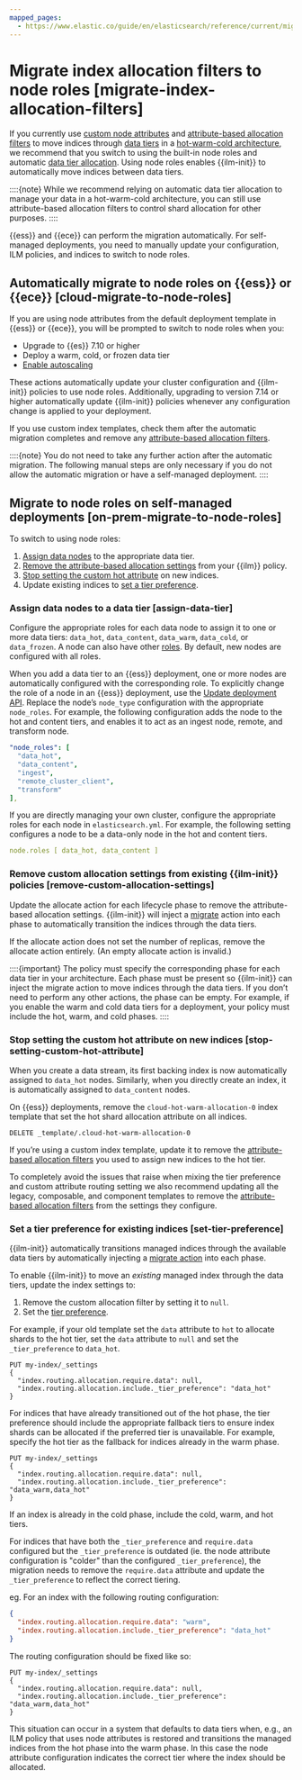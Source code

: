 ```yaml
---
mapped_pages:
  - https://www.elastic.co/guide/en/elasticsearch/reference/current/migrate-index-allocation-filters.html
---
```


# Migrate index allocation filters to node roles [migrate-index-allocation-filters]

If you currently use [custom node attributes](https://www.elastic.co/guide/en/elasticsearch/reference/current/modules-node.html#custom-node-attributes) and [attribute-based allocation filters](../../../deploy-manage/distributed-architecture/shard-allocation-relocation-recovery/index-level-shard-allocation.md) to move indices through [data tiers](../data-tiers.md) in a [hot-warm-cold architecture](https://www.elastic.co/blog/implementing-hot-warm-cold-in-elasticsearch-with-index-lifecycle-management), we recommend that you switch to using the built-in node roles and automatic [data tier allocation](../data-tiers.md#data-tier-allocation). Using node roles enables {{ilm-init}} to automatically move indices between data tiers.

::::{note} 
While we recommend relying on automatic data tier allocation to manage your data in a hot-warm-cold architecture, you can still use attribute-based allocation filters to control shard allocation for other purposes.
::::


{{ess}} and {{ece}} can perform the migration automatically. For self-managed deployments, you need to manually update your configuration, ILM policies, and indices to switch to node roles.


## Automatically migrate to node roles on {{ess}} or {{ece}} [cloud-migrate-to-node-roles] 

If you are using node attributes from the default deployment template in {{ess}} or {{ece}}, you will be prompted to switch to node roles when you:

* Upgrade to {{es}} 7.10 or higher
* Deploy a warm, cold, or frozen data tier
* [Enable autoscaling](../../../deploy-manage/autoscaling.md)

These actions automatically update your cluster configuration and {{ilm-init}} policies to use node roles. Additionally, upgrading to version 7.14 or higher automatically update {{ilm-init}} policies whenever any configuration change is applied to your deployment.

If you use custom index templates, check them after the automatic migration completes and remove any [attribute-based allocation filters](../../../deploy-manage/distributed-architecture/shard-allocation-relocation-recovery/index-level-shard-allocation.md).

::::{note} 
You do not need to take any further action after the automatic migration. The following manual steps are only necessary if you do not allow the automatic migration or have a self-managed deployment.
::::



## Migrate to node roles on self-managed deployments [on-prem-migrate-to-node-roles] 

To switch to using node roles:

1. [Assign data nodes](#assign-data-tier) to the appropriate data tier.
2. [Remove the attribute-based allocation settings](#remove-custom-allocation-settings) from your {{ilm}} policy.
3. [Stop setting the custom hot attribute](#stop-setting-custom-hot-attribute) on new indices.
4. Update existing indices to [set a tier preference](#set-tier-preference).


### Assign data nodes to a data tier [assign-data-tier] 

Configure the appropriate roles for each data node to assign it to one or more data tiers: `data_hot`, `data_content`, `data_warm`, `data_cold`, or `data_frozen`. A node can also have other [roles](https://www.elastic.co/guide/en/elasticsearch/reference/current/modules-node.html). By default, new nodes are configured with all roles.

When you add a data tier to an {{ess}} deployment, one or more nodes are automatically configured with the corresponding role. To explicitly change the role of a node in an {{ess}} deployment, use the [Update deployment API](../../../deploy-manage/deploy/elastic-cloud/manage-deployments-using-elastic-cloud-api.md#ec_update_a_deployment). Replace the node’s `node_type` configuration with the appropriate `node_roles`. For example, the following configuration adds the node to the hot and content tiers, and enables it to act as an ingest node, remote, and transform node.

```yaml
"node_roles": [
  "data_hot",
  "data_content",
  "ingest",
  "remote_cluster_client",
  "transform"
],
```

If you are directly managing your own cluster, configure the appropriate roles for each node in `elasticsearch.yml`. For example, the following setting configures a node to be a data-only node in the hot and content tiers.

```yaml
node.roles [ data_hot, data_content ]
```


### Remove custom allocation settings from existing {{ilm-init}} policies [remove-custom-allocation-settings] 

Update the allocate action for each lifecycle phase to remove the attribute-based allocation settings. {{ilm-init}} will inject a [migrate](https://www.elastic.co/guide/en/elasticsearch/reference/current/ilm-migrate.html) action into each phase to automatically transition the indices through the data tiers.

If the allocate action does not set the number of replicas, remove the allocate action entirely. (An empty allocate action is invalid.)

::::{important} 
The policy must specify the corresponding phase for each data tier in your architecture. Each phase must be present so {{ilm-init}} can inject the migrate action to move indices through the data tiers. If you don’t need to perform any other actions, the phase can be empty. For example, if you enable the warm and cold data tiers for a deployment, your policy must include the hot, warm, and cold phases.
::::



### Stop setting the custom hot attribute on new indices [stop-setting-custom-hot-attribute] 

When you create a data stream, its first backing index is now automatically assigned to `data_hot` nodes. Similarly, when you directly create an index, it is automatically assigned to `data_content` nodes.

On {{ess}} deployments, remove the `cloud-hot-warm-allocation-0` index template that set the hot shard allocation attribute on all indices.

```console
DELETE _template/.cloud-hot-warm-allocation-0
```

If you’re using a custom index template, update it to remove the [attribute-based allocation filters](../../../deploy-manage/distributed-architecture/shard-allocation-relocation-recovery/index-level-shard-allocation.md) you used to assign new indices to the hot tier.

To completely avoid the issues that raise when mixing the tier preference and custom attribute routing setting we also recommend updating all the legacy, composable, and component templates to remove the [attribute-based allocation filters](../../../deploy-manage/distributed-architecture/shard-allocation-relocation-recovery/index-level-shard-allocation.md) from the settings they configure.


### Set a tier preference for existing indices [set-tier-preference] 

{{ilm-init}} automatically transitions managed indices through the available data tiers by automatically injecting a [migrate action](https://www.elastic.co/guide/en/elasticsearch/reference/current/ilm-migrate.html) into each phase.

To enable {{ilm-init}} to move an *existing* managed index through the data tiers, update the index settings to:

1. Remove the custom allocation filter by setting it to `null`.
2. Set the [tier preference](https://www.elastic.co/guide/en/elasticsearch/reference/current/data-tier-shard-filtering.html#tier-preference-allocation-filter).

For example, if your old template set the `data` attribute to `hot` to allocate shards to the hot tier, set the `data` attribute to `null` and set the `_tier_preference` to `data_hot`.

```console
PUT my-index/_settings
{
  "index.routing.allocation.require.data": null,
  "index.routing.allocation.include._tier_preference": "data_hot"
}
```

For indices that have already transitioned out of the hot phase, the tier preference should include the appropriate fallback tiers to ensure index shards can be allocated if the preferred tier is unavailable. For example, specify the hot tier as the fallback for indices already in the warm phase.

```console
PUT my-index/_settings
{
  "index.routing.allocation.require.data": null,
  "index.routing.allocation.include._tier_preference": "data_warm,data_hot"
}
```

If an index is already in the cold phase, include the cold, warm, and hot tiers.

For indices that have both the `_tier_preference` and `require.data` configured but the `_tier_preference` is outdated (ie. the node attribute configuration is "colder" than the configured `_tier_preference`), the migration needs to remove the `require.data` attribute and update the `_tier_preference` to reflect the correct tiering.

eg. For an index with the following routing configuration:

```JSON
{
  "index.routing.allocation.require.data": "warm",
  "index.routing.allocation.include._tier_preference": "data_hot"
}
```

The routing configuration should be fixed like so:

```console
PUT my-index/_settings
{
  "index.routing.allocation.require.data": null,
  "index.routing.allocation.include._tier_preference": "data_warm,data_hot"
}
```

This situation can occur in a system that defaults to data tiers when, e.g., an ILM policy that uses node attributes is restored and transitions the managed indices from the hot phase into the warm phase. In this case the node attribute configuration indicates the correct tier where the index should be allocated.

